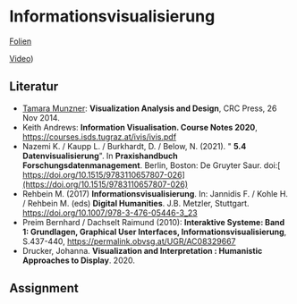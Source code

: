 # Informationsvisualisierung
[Folien](https://docs.google.com/presentation/d/1QT764MIUzzfTIV-z3rjyHPoc1LKQoJLJjWtimOoFxBI/edit?usp=sharing)

[Video](https://youtu.be/3kp6zSIoMnI))

## Literatur

* [Tamara Munzner](https://www.cs.ubc.ca/~tmm/): **Visualization Analysis and Design**, CRC Press, 26 Nov 2014.
* Keith Andrews: **Information Visualisation. Course Notes 2020**, https://courses.isds.tugraz.at/ivis/ivis.pdf 
* Nazemi K. / Kaupp L. / Burkhardt, D. / Below, N. (2021). " **5.4 Datenvisualisierung**". In **Praxishandbuch Forschungsdatenmanagement**. Berlin, Boston: De Gruyter Saur. doi:[ https://doi.org/10.1515/9783110657807-026](https://doi.org/10.1515/9783110657807-026)
* Rehbein M. (2017) **Informationsvisualisierung**. In: Jannidis F. / Kohle H. / Rehbein M. (eds) **Digital Humanities**. J.B. Metzler, Stuttgart. https://doi.org/10.1007/978-3-476-05446-3_23 
* Preim Bernhard / Dachselt Raimund (2010): **Interaktive Systeme: Band 1: Grundlagen, Graphical User Interfaces, Informationsvisualisierung**, S.437-440, https://permalink.obvsg.at/UGR/AC08329667 
* Drucker, Johanna. **Visualization and Interpretation : Humanistic Approaches to Display**. 2020.

## Assignment

